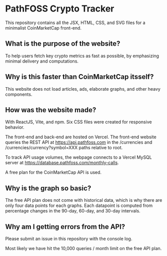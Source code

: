 # PathFOSS Crypto Tracker
This repository contains all the JSX, HTML, CSS, and SVG files for a minimalist CoinMarketCap front-end.

## What is the purpose of the website?
To help users fetch key crypto metrics as fast as possible, by emphasizing minimal delivery and computations.

## Why is this faster than CoinMarketCap itsself?
This website does not load articles, ads, elaborate graphs, and other heavy components.

## How was the website made?
With ReactJS, Vite, and npm. Six CSS files were created for responsive behavior.

The front-end and back-end are hosted on Vercel. The front-end website queries the REST API at https://api.pathfoss.com in the /currencies and /currencies/currency?symbol=XXX paths relative to root.

To track API usage volumes, the webpage connects to a Vercel MySQL server at https://database.pathfoss.com/monthly-calls.

A free plan for the CoinMarketCap API is used.

## Why is the graph so basic?
The free API plan does not come with historical data, which is why there are only four data points for each graphs. Each datapoint is computed from percentage changes in the 90-day, 60-day, and 30-day intervals.

## Why am I getting errors from the API?
Please submit an issue in this repository with the console log. 

Most likely we have hit the 10,000 queries / month limit on the free API plan.
